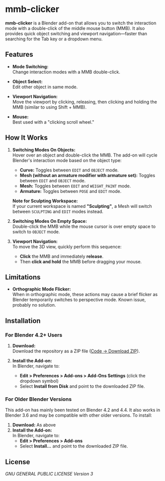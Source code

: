 # mmb-clicker

**mmb-clicker** is a Blender add-on that allows you to switch the interaction mode with a double-click of the middle mouse button (MMB). It also provides quick object switching and viewport navigation—faster than searching for the Tab key or a dropdown menu.

## Features

- **Mode Switching:**  
  Change interaction modes with a MMB double-click.
  
- **Object Select:**  
  Edit other object in same mode.
  
- **Viewport Navigation:**  
  Move the viewport by clicking, releasing, then clicking and holding the MMB (similar to using Shift + MMB).
  
- **Mouse:**  
  Best used with a "clicking scroll wheel."

## How It Works

1. **Switching Modes On Objects:**  
   Hover over an object and double-click the MMB. The add-on will cycle Blender's interaction mode based on the object type:
   
   - **Curve:** Toggles between `EDIT` and `OBJECT` mode.
   - **Mesh (without an armature modifier with armature set):** Toggles between `EDIT` and `OBJECT` mode.
   - **Mesh:** Toggles between `EDIT` and `WEIGHT_PAINT` mode.
   - **Armature:** Toggles between `POSE` and `EDIT` mode.
   
   **Note for Sculpting Workspace:**  
   If your current workspace is named **"Sculpting"**, a Mesh will switch between `SCULPTING` and `EDIT` modes instead.

2. **Switching Modes On Empty Space:**  
   Double-click the MMB while the mouse cursor is over empty space to switch to `OBJECT` mode.

3. **Viewport Navigation:**  
   To move the 3D view, quickly perform this sequence:
   - **Click** the MMB and immediately **release**.
   - Then **click and hold** the MMB before dragging your mouse.
   
## Limitations

- **Orthographic Mode Flicker:**  
  When in orthographic mode, these actions may cause a brief flicker as Blender temporarily switches to perspective mode. Known issue, probably no solution.

## Installation

### For Blender 4.2+ Users

1. **Download:**  
   Download the repository as a ZIP file ([Code → Download ZIP](#)).

2. **Install the Add-on:**  
   In Blender, navigate to:
   - **Edit > Preferences > Add-ons > Add-Ons Settings** (click the dropdown symbol)
   - Select **Install from Disk** and point to the downloaded ZIP file.

### For Older Blender Versions

This add-on has mainly been tested on Blender 4.2 and 4.4. It also works in Blender 3.6 and may be compatible with other older versions. To install:

1. **Download:**
   As above
2. **Install the Add-on:**  
   In Blender, navigate to:
   - **Edit > Preferences > Add-ons**
   - Select **Install...** and point to the downloaded ZIP file.

## License

*GNU GENERAL PUBLIC LICENSE Version 3*

